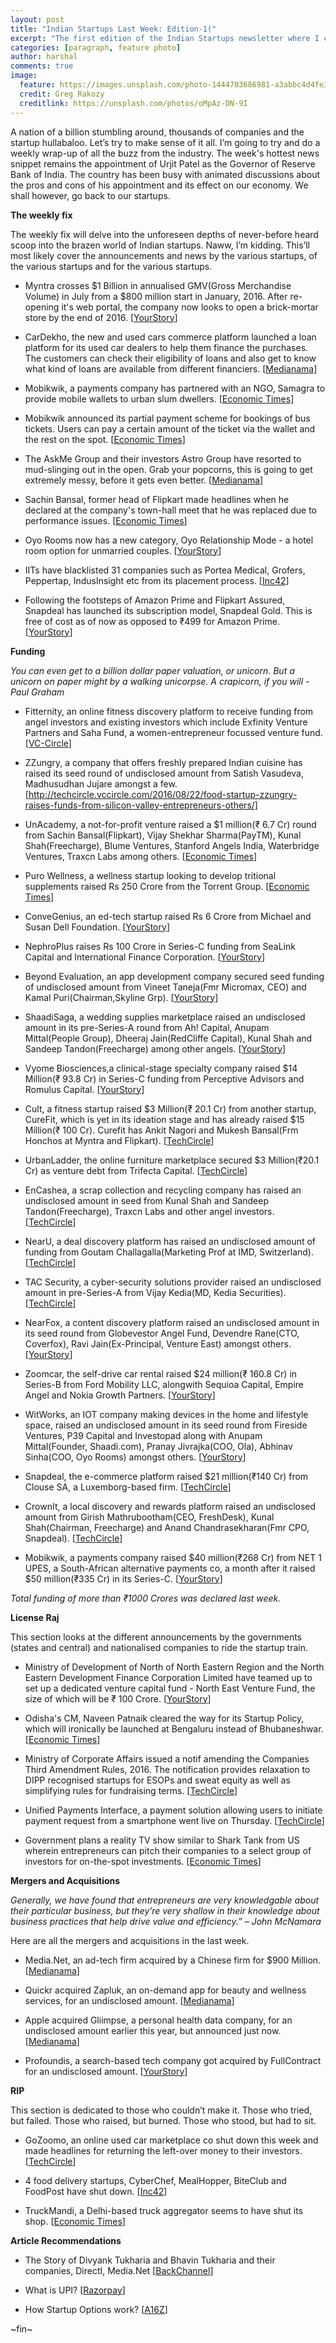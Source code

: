 ```yaml
---
layout: post
title: "Indian Startups Last Week: Edition-1("
excerpt: "The first edition of the Indian Startups newsletter where I curate the what went down in the ecosystem last week."
categories: [paragraph, feature photo]
author: harshal
comments: true
image:
  feature: https://images.unsplash.com/photo-1444703686981-a3abbc4d4fe3?crop=entropy&dpr=2&fit=crop&fm=jpg&h=475&ixjsv=2.1.0&ixlib=rb-0.3.5&q=50&w=1250
  credit: Greg Rakozy
  creditlink: https://unsplash.com/photos/oMpAz-DN-9I
---
```


A nation of a billion stumbling around, thousands of companies and the startup hullabaloo. Let’s try to make sense of it all. I’m going to try and do a weekly wrap-up of all the buzz from the industry. The week's hottest news snippet remains the appointment of Urjit Patel as the Governor of Reserve Bank of India. The country has been busy with animated discussions about the pros and cons of his appointment and its effect on our economy. We shall however, go back to our startups.

**The weekly fix**

The weekly fix will delve into the unforeseen depths of never-before heard scoop into the brazen world of Indian startups. Naww, I’m kidding. This’ll most likely cover the announcements and news by the various startups, of the various startups and for the various startups.

* Myntra crosses $1 Billion in annualised GMV(Gross Merchandise Volume) in July from a $800 million start in January, 2016. After re-opening it's web portal, the company now looks to open a brick-mortar store by the end of 2016. [[YourStory](https://yourstory.com/2016/08/myntra-offline-store/)]

* CarDekho, the new and used cars commerce platform launched a loan platform for its used car dealers to help them finance the purchases. The customers can check their eligibility of loans and also get to know what kind of loans are available from different financiers. [[Medianama](http://www.medianama.com/2016/08/223-cardekho-loan-platform/)]

* Mobikwik, a payments company has partnered with an NGO, Samagra to provide mobile wallets to urban slum dwellers. [[Economic Times](http://economictimes.indiatimes.com/small-biz/startups/mobikwik-to-provide-mobile-wallets-to-slum-dwellers-with-ngo-samagra/articleshow/53836152.cms)]

* Mobikwik announced its partial payment scheme for bookings of bus tickets. Users can pay a certain amount of the ticket via the wallet and the rest on the spot. [[Economic Times](http://economictimes.indiatimes.com/small-biz/startups/mobikwik-launches-partial-payment-option-for-bus-tickets-booking/articleshow/53825584.cms)]

* The AskMe Group and their investors Astro Group have resorted to mud-slinging out in the open. Grab your popcorns, this is going to get extremely messy, before it gets even better. [[Medianama](http://www.medianama.com/2016/08/223-astro-getit-forensic-audit/)]

* Sachin Bansal, former head of Flipkart made headlines when he declared at the company's town-hall meet that he was replaced due to performance issues. [[Economic Times](http://economictimes.indiatimes.com/small-biz/startups/articlelist/msid-11993050,page-2.cms)]

* Oyo Rooms now has a new category, Oyo Relationship Mode - a hotel room option for unmarried couples. [[YourStory](https://yourstory.com/2016/08/oyo-relationship-mode/)]

* IITs have blacklisted 31 companies such as Portea Medical, Grofers, Peppertap, IndusInsight etc from its placement process. [[Inc42](https://inc42.com/flash-feed/31-ban-iit-placements/)]

* Following the footsteps of Amazon Prime and Flipkart Assured, Snapdeal has launched its subscription model, Snapdeal Gold. This is free of cost as of now as opposed to ₹499 for Amazon Prime. [[YourStory](https://yourstory.com/2016/08/snapdeal-gold/)]

**Funding**

*You can even get to a billion dollar paper valuation, or unicorn. But a unicorn on paper might by a walking unicorpse. A crapicorn, if you will - Paul Graham*


* Fitternity, an online fitness discovery platform to receive funding from angel investors and existing investors which include Exfinity Venture Partners and Saha Fund, a women-entrepreneur focussed venture fund. [[VC-Circle](http://techcircle.vccircle.com/2016/08/22/exclusive-saha-fund-exfinity-others-to-back-online-fitness-discovery-platform-fitternity/)]

* ZZungry, a company that offers freshly prepared Indian cuisine has raised its seed round of undisclosed amount from Satish Vasudeva, Madhusudhan Jujare amongst a few. [http://techcircle.vccircle.com/2016/08/22/food-startup-zzungry-raises-funds-from-silicon-valley-entrepreneurs-others/]

* UnAcademy, a not-for-profit venture raised a $1 million(₹ 6.7 Cr) round from Sachin Bansal(Flipkart), Vijay Shekhar Sharma(PayTM), Kunal Shah(Freecharge), Blume Ventures, Stanford Angels India, Waterbridge Ventures, Traxcn Labs among others. [[Economic Times](http://economictimes.indiatimes.com/small-biz/startups/sachin-bansal-vijay-shekhar-sharma-and-kunal-shah-join-hands-to-back-unacademy-along-with-blume-ventures/articleshow/53834379.cms)]

* Puro Wellness, a wellness startup looking to develop tritional supplements raised Rs 250 Crore from the Torrent Group. [[Economic Times](http://economictimes.indiatimes.com/small-biz/startups/torrent-loads-puro-wellness-with-rs-250-cr/articleshow/53804046.cms)]

* ConveGenius, an ed-tech startup raised Rs 6 Crore from Michael and Susan Dell Foundation. [[YourStory](https://yourstory.com/2016/08/convegenius-funding-2/)]

* NephroPlus raises Rs 100 Crore in Series-C funding from SeaLink Capital and International Finance Corporation. [[YourStory](https://yourstory.com/2016/08/nephroplus-funding/)]

* Beyond Evaluation, an app development company secured seed funding of undisclosed amount from Vineet Taneja(Fmr Micromax, CEO) and Kamal Puri(Chairman,Skyline Grp). [[YourStory](https://yourstory.com/2016/08/beyond-evolution-seed-funding/)]

* ShaadiSaga, a wedding supplies marketplace raised an undisclosed amount in its pre-Series-A round from Ah! Capital, Anupam Mittal(People Group), Dheeraj Jain(RedCliffe Capital), Kunal Shah and Sandeep Tandon(Freecharge) among other angels. [[YourStory](https://yourstory.com/2016/08/shaadisaga-funding/)]

* Vyome Biosciences,a clinical-stage specialty company raised $14 Million(₹ 93.8 Cr) in Series-C funding from Perceptive Advisors and Romulus Capital. [[YourStory](https://yourstory.com/2016/08/vyome-biosciences-funding-series-c/)]

* Cult, a fitness startup raised $3 Million(₹ 20.1 Cr) from another startup, CureFit, which is yet in its ideation stage and has already raised $15 Million(₹ 100 Cr). Curefit has Ankit Nagori and Mukesh Bansal(Frm Honchos at Myntra and Flipkart). [[TechCircle](http://techcircle.vccircle.com/2016/08/24/cult-raises-3-mn-from-mukesh-bansal-and-ankit-nagoris-curefit/)]

* UrbanLadder, the online furniture marketplace secured $3 Million(₹20.1 Cr) as venture debt from Trifecta Capital. [[TechCircle](http://techcircle.vccircle.com/2016/08/24/trifecta-capital-lends-3-mn-venture-debt-to-urban-ladder/)]

* EnCashea, a scrap collection and recycling company has raised an undisclosed amount in seed from Kunal Shah and Sandeep Tandon(Freecharge), Traxcn Labs and other angel investors. [[TechCircle](http://techcircle.vccircle.com/2016/08/23/exclusive-encashea-in-talks-to-buy-smaller-rival-raddiman-raises-funding-from-kunal-shah-others/)]
* NearU, a deal discovery platform has raised an undisclosed amount of funding from Goutam Challagalla(Marketing Prof at IMD, Switzerland). [[TechCircle](http://techcircle.vccircle.com/2016/08/23/marketing-guru-goutam-challagalla-invests-in-deal-discovery-app-nearu/)]

* TAC Security, a cyber-security solutions provider raised an undisclosed amount in pre-Series-A from Vijay Kedia(MD, Kedia Securities). [[TechCircle](http://techcircle.vccircle.com/2016/08/23/cybersecurity-startup-tac-security-gets-pre-series-a-funding/)]

* NearFox, a content discovery platform raised an undisclosed amount in its seed round from Globevestor Angel Fund, Devendre Rane(CTO, Coverfox), Ravi Jain(Ex-Principal, Venture East) amongst others. [[YourStory](https://yourstory.com/2016/08/nearfox-funding/)]

* Zoomcar, the self-drive car rental raised $24 million(₹ 160.8 Cr) in Series-B from Ford Mobility LLC, alongwith Sequioa Capital, Empire Angel and Nokia Growth Partners. [[YourStory](https://yourstory.com/2016/08/zoomcar-funding-series-b/)]

* WitWorks, an IOT company making devices in the home and lifestyle space, raised an undisclosed amount in its seed round from Fireside Ventures, P39 Capital and Investopad along with Anupam Mittal(Founder, Shaadi.com), Pranay Jivrajka(COO, Ola), Abhinav Sinha(COO, Oyo Rooms) amongst others. [[YourStory](https://yourstory.com/2016/08/witworks-funding/)]

* Snapdeal, the e-commerce platform raised $21 million(₹140 Cr) from Clouse SA, a Luxemborg-based firm. [[TechCircle](http://techcircle.vccircle.com/2016/08/26/snapdeal-secures-21-mn-from-luxembourg-fund-house/)]

* CrownIt, a local discovery and rewards platform raised an undisclosed amount from Girish Mathrubootham(CEO, FreshDesk), Kunal Shah(Chairman, Freecharge) and Anand Chandrasekharan(Fmr CPO, Snapdeal). [[TechCircle](http://techcircle.vccircle.com/2016/08/26/crownit-raises-funding-from-girish-mathrubootham-kunal-shah-and-anand-chandrasekaran/)]

* Mobikwik, a payments company raised $40 million(₹268 Cr) from NET 1 UPES, a South-African alternative payments co, a month after it raised $50 million(₹335 Cr) in its Series-C. [[YourStory](https://yourstory.com/2016/08/mobikwik-funding/)]

*Total funding of more than ₹1000 Crores was declared last week.* 

**License Raj**

This section looks at the different announcements by the governments (states and central) and nationalised companies to ride the startup train.

* Ministry of Development of North of North Eastern Region and the North Eastern Development Finance Corporation Limited have teamed up to set up a dedicated venture capital fund - North East Venture Fund, the size of which will be ₹ 100 Crore. [[YourStory](https://yourstory.com/2016/08/startups-northeast/)]

* Odisha's CM, Naveen Patnaik cleared the way for its Startup Policy, which will ironically be launched at Bengaluru instead of Bhubaneshwar. [[Economic Times](http://economictimes.indiatimes.com/small-biz/startups/odisha-to-help-set-up-1000-startups-in-five-years/articleshow/53831464.cms)]

* Ministry of Corporate Affairs issued a notif amending the Companies Third Amendment Rules, 2016. The notification provides relaxation to DIPP recognised startups for ESOPs and sweat equity as well as simplifying rules for fundraising terms. [[TechCircle](http://techcircle.vccircle.com/2016/08/23/good-news-for-startups-amendment-in-companies-share-capital-debenture-third-amendment-rules/)]

* Unified Payments Interface, a payment solution allowing users to initiate payment request from a smartphone went live on Thursday. [[TechCircle](http://techcircle.vccircle.com/2016/08/25/start-shopping-paying-bills-from-mobile-as-unified-payments-interface-goes-live/)]

* Government plans a reality TV show similar to Shark Tank from US wherein entrepreneurs can pitch their companies to a select group of investors for on-the-spot investments. [[Economic Times](http://economictimes.indiatimes.com/small-biz/startups/government-plans-reality-show-dedicated-channel-for-wannabe-entrepreneurs/articleshow/53865295.cms)]

**Mergers and Acquisitions**

*Generally, we have found that entrepreneurs are very knowledgable about their particular business, but they’re very shallow in their knowledge about business practices that help drive value and efficiency.” – John McNamara*

Here are all the mergers and acquisitions in the last week.

* Media.Net, an ad-tech firm acquired by a Chinese firm for $900 Million. [[Medianama](http://www.medianama.com/2016/08/223-media-net-acquired/)]

* Quickr acquired Zapluk, an on-demand app for beauty and wellness services, for an undisclosed amount. [[Medianama](http://www.medianama.com/2016/08/223-quikr-acquires-zapluk/)]

* Apple acquired Gliimpse, a personal health data company, for an undisclosed amount earlier this year, but announced just now. [[Medianama](http://www.medianama.com/2016/08/223-apple-acquires-gliimpse/)]

* Profoundis, a search-based tech company got acquired by FullContract for an undisclosed amount. [[YourStory](https://yourstory.com/2016/08/fullcontact-acquires-profoundis/)]

**RIP**

This section is dedicated to those who couldn’t make it. Those who tried, but failed. Those who raised, but burned. Those who stood, but had to sit.

* GoZoomo, an online used car marketplace co shut down this week and made headlines for returning the left-over money to their investors. [[TechCircle](http://techcircle.vccircle.com/2016/08/26/used-car-marketplace-gozoomo-shuts-shop-returns-remaining-capital-to-investors/)]

* 4 food delivery startups, CyberChef, MealHopper, BiteClub and FoodPost have shut down. [[Inc42](https://inc42.com/buzz/food-aggregator-shutdown/)]

* TruckMandi, a Delhi-based truck aggregator seems to have shut its shop. [[Economic Times](http://techcircle.vccircle.com/2016/08/26/exclusive-inter-city-truck-aggregator-truck-mandi-goes-off-track/)]


**Article Recommendations**

* The Story of Divyank Tukharia and Bhavin Tukharia and their companies, DirectI, Media.Net [[BackChannel](https://backchannel.com/two-decades-ago-he-borrowed-500-from-his-dad-ef20be70f8f9#.84ipgwg99)]

* What is UPI? [[Razorpay](https://razorpay.com/blog/what-is-upi/)]

* How Startup Options work? [[A16Z](http://a16z.com/2016/08/24/options-ownership/?utm_campaign=Mattermark+Daily&utm_source=hs_email&utm_medium=email&utm_content=33386773&_hsenc=p2ANqtz-8Yh06XfJ07IS_elY10dP8tl6Et3vg0oGecP6iW9E-6_zYuCaUP_bMpOXOVidvEs8wUZwZMrYurXUBx4DrTCsDpEFYUNA&_hsmi=33386773)]

~fin~